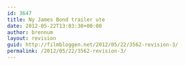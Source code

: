 ```yaml
---
id: 3647
title: Ny James Bond trailer ute
date: 2012-05-22T13:03:30+00:00
author: brennum
layout: revision
guid: http://filmbloggen.net/2012/05/22/3562-revision-3/
permalink: /2012/05/22/3562-revision-3/
---
```

&nbsp;

&nbsp;

&nbsp;

&nbsp;

&nbsp;

&nbsp;

&nbsp;

<div class="video-shortcode">
</div>